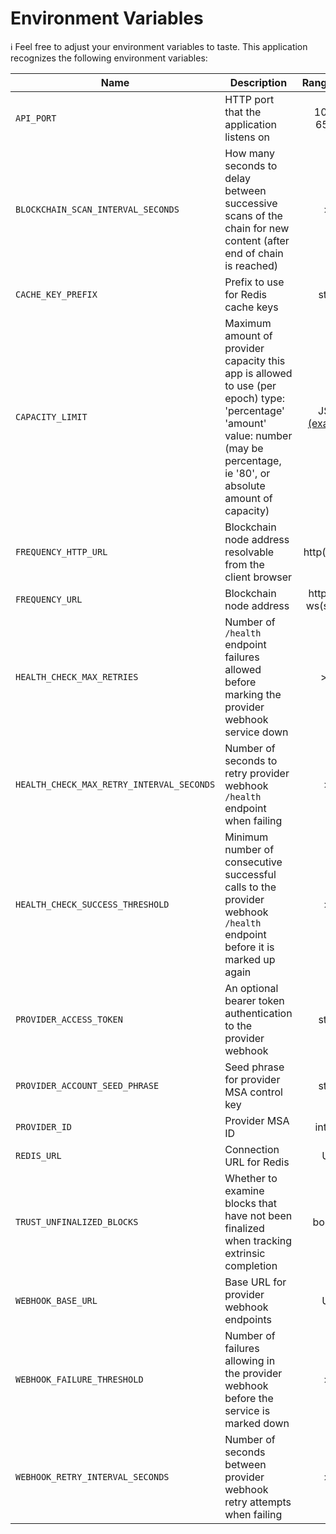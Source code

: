 # Environment Variables

ℹ️ Feel free to adjust your environment variables to taste.
This application recognizes the following environment variables:

| Name                                      | Description                                                                                                                                                                       |            Range/Type            | Required? | Default  |
| ----------------------------------------- | --------------------------------------------------------------------------------------------------------------------------------------------------------------------------------- | :------------------------------: | :-------: | :------: |
| `API_PORT`                                | HTTP port that the application listens on                                                                                                                                         |           1025 - 65535           |           |   3000   |
| `BLOCKCHAIN_SCAN_INTERVAL_SECONDS`        | How many seconds to delay between successive scans of the chain for new content (after end of chain is reached)                                                                   |               > 0                |           |    12    |
| `CACHE_KEY_PREFIX`                        | Prefix to use for Redis cache keys                                                                                                                                                |              string              |           | account: |
| `CAPACITY_LIMIT`                          | Maximum amount of provider capacity this app is allowed to use (per epoch) type: 'percentage' 'amount' value: number (may be percentage, ie '80', or absolute amount of capacity) | JSON [(example)](./env.template) |     Y     |          |
| `FREQUENCY_HTTP_URL`                      | Blockchain node address resolvable from the client browser                                                                                                                        |           http(s): URL           |     Y     |          |
| `FREQUENCY_URL`                           | Blockchain node address                                                                                                                                                           |      http(s): or ws(s): URL      |     Y     |          |
| `HEALTH_CHECK_MAX_RETRIES`                | Number of `/health` endpoint failures allowed before marking the provider webhook service down                                                                                    |               >= 0               |           |    20    |
| `HEALTH_CHECK_MAX_RETRY_INTERVAL_SECONDS` | Number of seconds to retry provider webhook `/health` endpoint when failing                                                                                                       |               > 0                |           |    64    |
| `HEALTH_CHECK_SUCCESS_THRESHOLD`          | Minimum number of consecutive successful calls to the provider webhook `/health` endpoint before it is marked up again                                                            |               > 0                |           |    10    |
| `PROVIDER_ACCESS_TOKEN`                   | An optional bearer token authentication to the provider webhook                                                                                                                   |              string              |           |          |
| `PROVIDER_ACCOUNT_SEED_PHRASE`            | Seed phrase for provider MSA control key                                                                                                                                          |              string              |     Y     |          |
| `PROVIDER_ID`                             | Provider MSA ID                                                                                                                                                                   |             integer              |     Y     |          |
| `REDIS_URL`                               | Connection URL for Redis                                                                                                                                                          |               URL                |     Y     |          |
| `TRUST_UNFINALIZED_BLOCKS`                | Whether to examine blocks that have not been finalized when tracking extrinsic completion                                                                                         |             boolean              |           |  false   |
| `WEBHOOK_BASE_URL`                        | Base URL for provider webhook endpoints                                                                                                                                           |               URL                |     Y     |          |
| `WEBHOOK_FAILURE_THRESHOLD`               | Number of failures allowing in the provider webhook before the service is marked down                                                                                             |               > 0                |           |    3     |
| `WEBHOOK_RETRY_INTERVAL_SECONDS`          | Number of seconds between provider webhook retry attempts when failing                                                                                                            |               > 0                |           |    10    |
